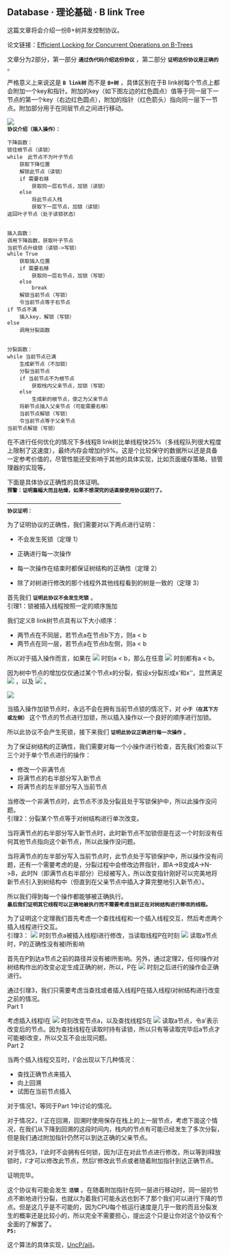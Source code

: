 ## Database · 理论基础 · B link Tree


这篇文章将会介绍一份B+树并发控制协议。  


论文链接：[Efficient Locking for Concurrent Operations on B-Trees][11]  


文章分为2部分，第一部分 **`通过伪代码介绍这份协议`** ，第二部分 **`证明这份协议是正确的`** 。  


严格意义上来说这是 **`B link树`** 而不是 **`B+树`** ，具体区别在于B link树每个节点上都会附加一个key和指针。附加的key（如下图左边的红色圆点）值等于同一层下一节点的第一个key（右边红色圆点），附加的指针（红色箭头）指向同一层下一节点。附加部分用于在同层节点之间进行移动。  


![][0]   **`协议介绍（插入操作）：`**   

```LANG
下降函数：
锁住根节点（读锁）
while　此节点不为叶子节点
    获取下降位置
    解锁此节点（读锁）
    if 需要右移
        获取同一层右节点，加锁（读锁）
    else
        将此节点入栈
        获取下一层节点，加锁（读锁）
返回叶子节点（处于读锁状态）


插入函数：
调用下降函数，获取叶子节点
当前节点升级锁（读锁->写锁）
while True
    获取插入位置
    if 需要右移
        获取同一层右节点，加锁（写锁）
    else
        break
    解锁当前节点（写锁）
    令当前节点等于右节点
if 节点不满
    插入key，解锁（写锁）
else
    调用分裂函数


分裂函数：
while 当前节点已满
    生成新节点（不加锁）
    分裂当前节点
    if 当前节点不为根节点
        获取栈内父亲节点，加锁（写锁）
    else
        生成新的根节点，使之为父亲节点
    将新节点插入父亲节点（可能需要右移）
    当前节点解锁（写锁）
    令当前节点等于父亲节点
当前节点解锁（写锁）

```


在不进行任何优化的情况下多线程B link树比单线程快25%（多线程队列很大程度上限制了这速度），最终内存会增加约9%。这是个比较保守的数据所以还是具备一定参考价值的，尽管性能还受影响于其他的具体实现，比如页面缓存策略，锁管理器的实现等。  


下面是具体协议正确性的具体证明。   **`预警：证明篇幅大而且枯燥，如果不想深究的话直接使用协议就行了。`**   


———————————————————   **`协议证明：`**   


为了证明协议的正确性，我们需要对以下两点进行证明：  


* 不会发生死锁（定理 1）
* 正确进行每一次操作　



* 每一次操作在结束时都保证树结构的正确性（定理 2）
* 除了对树进行修改的那个线程外其他线程看到的树是一致的（定理 3）



首先我们 **`证明此协议不会发生死锁`** 。   引理1：锁被插入线程按照一定的顺序施加   


我们定义B link树节点具有以下大小顺序：  


* 两节点在不同层，若节点a在节点b下方，则a < b
* 两节点在同一层，若节点a在节点b左侧，则a < b



所以对于插入操作而言，如果在
![][1]
时刻a < b，那么在任意
![][2]
时刻都有a < b。  


因为树中节点的增加仅仅通过某个节点x的分裂，假设x分裂形成x’和x’‘，显然满足
![][3]
，以及
![][4]
。  


![][5]  


当插入操作加锁节点时，永远不会在拥有当前节点锁的情况下，对 **`小于（在其下方或左侧）`** 这个节点的节点进行加锁，所以插入操作以一个良好的顺序进行加锁。  


所以此协议不会产生死锁，接下来我们 **`证明此协议正确进行每一次操作`** 。  


为了保证树结构的正确性，我们需要对每一个小操作进行检查，首先我们检查以下三个对于单个节点进行的操作：  


* 修改一个非满节点
* 将满节点的右半部分写入新节点
* 将满节点的左半部分写入当前节点



当修改一个非满节点时，此节点不涉及分裂且处于写锁保护中，所以此操作没问题。   引理2：分裂某个节点等于对树结构进行单次改变。   


当将满节点的右半部分写入新节点时，此时新节点不加锁但是在这一个时刻没有任何其他节点指向这个新节点，所以此操作没问题。  


当将满节点的左半部分写入当前节点时，此节点处于写锁保护中，所以操作没有问题，还有一个需要考虑的是，分裂过程中会修改边界指针，即A->B变成A->N->B，此时N（即满节点右半部分）已经被写入，所以改变指针刚好可以完美地将新节点引入到树结构中（但直到在父亲节点中插入才算完整地引入新节点）。  


所以我们得到每一个操作都能够被正确执行。   **`最后我们证明其它线程可以正确地被执行而不需要考虑当前正在对树结构进行修改的线程。`**   


为了证明这个定理我们首先考虑一个查找线程和一个插入线程交互，然后考虑两个插入线程进行交互。   引理3：
![][1]
时刻节点a被插入线程I进行修改，当读取线程P在时刻
![][7]
读取a节点时，P的正确性没有被I所影响   


首先在P到达a节点之前的路径并没有被I所影响。另外，通过定理2，任何I操作对树结构作出的改变必定生成正确的树，所以，P在
![][8]
时刻之后进行的操作会正确进行。  


通过引理3，我们只需要考虑当查找或者插入线程P在插入线程I对树结构进行改变之前的情况。   Part 1   


考虑插入线程I在
![][1]
时刻改变节点a，以及查找线程S在
![][10]
读取a节点，令a’表示改变后的节点。因为查找线程在读取时持有读锁，所以只有等读取完毕后a节点才可能被I改变，所以交互不会出现问题。   Part 2   


当两个插入线程交互时，I’会出现以下几种情况：  


* 查找正确节点来插入
* 向上回溯
* 试图在当前节点插入



对于情况1，等同于Part 1中讨论的情况。  


对于情况2，I’正在回溯，回溯时使用保存在栈上的上一层节点，考虑下面这个情况，在我们从下降到回溯的这段时间内，栈内的节点有可能已经发生了多次分裂，但是我们通过附加指针仍然可以到达正确的父亲节点。  


对于情况3，I’此时不会拥有任何锁，因为I正在对此节点进行修改，所以等到I释放锁时，I’才可以修改此节点，然后I’修改此节点或者随着附加指针到达正确节点。  


证明完毕。  


这个协议有可能会发生 **`活锁`** 。在随着附加指针在同一层进行移动时，同一层的节点不断地进行分裂，也就以为着我们可能永远也到不了那个我们可以进行下降的节点。但是这几乎是不可能的，因为CPU每个核运行速度是几乎一致的而且分裂发生的概率还是比较小的，所以完全不需要担心，提出这个只是让你对这个协议有个全面的了解罢了。   **`PS:`**   


这个算法的具体实现，[UncP/aili][12]。  


[11]: https://link.zhihu.com/?target=http%3A//www.csd.uoc.gr/~hy460/pdf/p650-lehman.pdf
[12]: https://link.zhihu.com/?target=https%3A//github.com/UncP/aili
[0]: http://mysql.taobao.org/monthly/pic/202003/v2-d920a9c80cf5f6d6d44604aae802512c_720w.jpg
[1]: https://www.zhihu.com/equation?tex=t_%7B0%7D
[2]: https://www.zhihu.com/equation?tex=t+%3E+t_%7B0%7D
[3]: https://www.zhihu.com/equation?tex=%5Cforall+_%7By%7D+y+%3C+x+%5CLeftrightarrow+y+%3C+x%27
[4]: https://www.zhihu.com/equation?tex=%5Cforall+_%7By%7D+y+%3C+x+%5CLeftrightarrow+y+%3C+x%27%27%3Cbr%3E
[5]: http://mysql.taobao.org/monthly/pic/202003/v2-f3e049d5c9b34a0a07e2fe505d7fe2c6_720w.jpg
[6]: https://www.zhihu.com/equation?tex=t_%7B0%7D
[7]: https://www.zhihu.com/equation?tex=t%27+%3E+t_%7B0%7D
[8]: https://www.zhihu.com/equation?tex=t%27
[9]: https://www.zhihu.com/equation?tex=t_%7B0%7D
[10]: https://www.zhihu.com/equation?tex=t%27%3Ct_%7B0%7D
